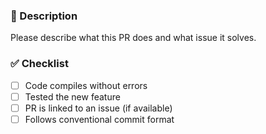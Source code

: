### 📝 Description  
Please describe what this PR does and what issue it solves.

### ✅ Checklist  
- [ ] Code compiles without errors  
- [ ] Tested the new feature  
- [ ] PR is linked to an issue (if available)  
- [ ] Follows conventional commit format  

